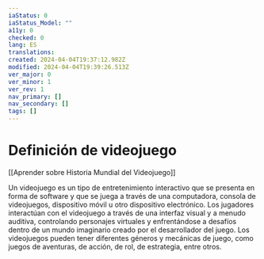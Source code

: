 ```yaml
---
iaStatus: 0
iaStatus_Model: ""
a11y: 0
checked: 0
lang: ES
translations: 
created: 2024-04-04T19:37:12.982Z
modified: 2024-04-04T19:39:26.513Z
ver_major: 0
ver_minor: 1
ver_rev: 1
nav_primary: []
nav_secondary: []
tags: []
---
```

# Definición de videojuego

[[Aprender sobre Historia Mundial del Videojuego]]

Un videojuego es un tipo de entretenimiento interactivo que se presenta en forma de software y que se juega a través de una computadora, consola de videojuegos, dispositivo móvil u otro dispositivo electrónico. Los jugadores interactúan con el videojuego a través de una interfaz visual y a menudo auditiva, controlando personajes virtuales y enfrentándose a desafíos dentro de un mundo imaginario creado por el desarrollador del juego. Los videojuegos pueden tener diferentes géneros y mecánicas de juego, como juegos de aventuras, de acción, de rol, de estrategia, entre otros.
